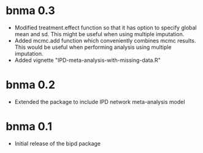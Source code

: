 # bnma 0.3

* Modified treatment.effect function so that it has option to specify global mean and sd. This might be useful when using multiple imputation.
* Added mcmc.add function which conveniently combines mcmc results. This would be useful when performing analysis using multiple imputation.
* Added vignette "IPD-meta-analysis-with-missing-data.R"

# bnma 0.2

* Extended the package to include IPD network meta-analysis model

# bnma 0.1

* Initial release of the bipd package

